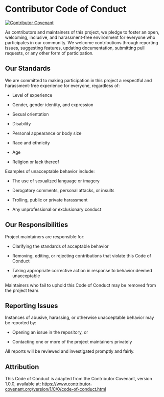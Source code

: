 # Contributor Code of Conduct

[![Contributor Covenant](https://img.shields.io/badge/Contributor%20Covenant-2.1-4baaaa.svg)](https://www.contributor-covenant.org/version/2/1/code_of_conduct/)

As contributors and maintainers of this project, we pledge to foster an open, welcoming, inclusive, and harassment-free environment for everyone who participates in our community. We welcome contributions through reporting issues, suggesting features, updating documentation, submitting pull requests, or any other form of participation.

## Our Standards
We are committed to making participation in this project a respectful and harassment-free experience for everyone, regardless of:

- Level of experience

- Gender, gender identity, and expression

- Sexual orientation

- Disability

- Personal appearance or body size

- Race and ethnicity

- Age

- Religion or lack thereof

Examples of unacceptable behavior include:

- The use of sexualized language or imagery

- Derogatory comments, personal attacks, or insults

- Trolling, public or private harassment

- Any unprofessional or exclusionary conduct

## Our Responsibilities
Project maintainers are responsible for:

- Clarifying the standards of acceptable behavior

- Removing, editing, or rejecting contributions that violate this Code of Conduct

- Taking appropriate corrective action in response to behavior deemed unacceptable

Maintainers who fail to uphold this Code of Conduct may be removed from the project team.

## Reporting Issues
Instances of abusive, harassing, or otherwise unacceptable behavior may be reported by:

- Opening an issue in the repository, or

- Contacting one or more of the project maintainers privately

All reports will be reviewed and investigated promptly and fairly.

## Attribution
This Code of Conduct is adapted from the Contributor Covenant, version 1.0.0, available at:
https://www.contributor-covenant.org/version/1/0/0/code-of-conduct.html
